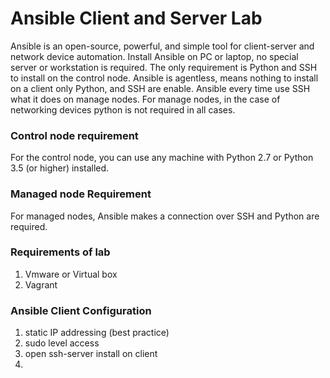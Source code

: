 # Ansible Client and Server Lab

Ansible is an open-source, powerful, and simple tool for client-server and network device automation. Install Ansible on PC or laptop, no special server or workstation is required. The only requirement is Python and SSH to install on the control node. Ansible is agentless, means nothing to install on a client only Python, and SSH are enable. Ansible every time use SSH what it does on manage nodes. For manage nodes, in the case of networking devices python is not required in all cases.

### Control node requirement

For the control node, you can use any machine with Python 2.7 or Python 3.5 (or higher) installed.

### Managed node Requirement

For managed nodes, Ansible makes a connection over SSH and Python are required.

### Requirements of lab

1. Vmware or Virtual box
2. Vagrant

### Ansible Client Configuration

1. static IP addressing (best practice)
2. sudo level access
3. open ssh-server install on client
4. 
